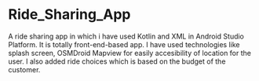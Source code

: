 # Ride_Sharing_App
A ride sharing app in which i have used Kotlin and XML in Android Studio Platform. It is totally front-end-based app. I have used technologies like splash screen, OSMDroid Mapview for easily accesibility of location for the user.  I also added ride choices which is based on the budget of the customer.

